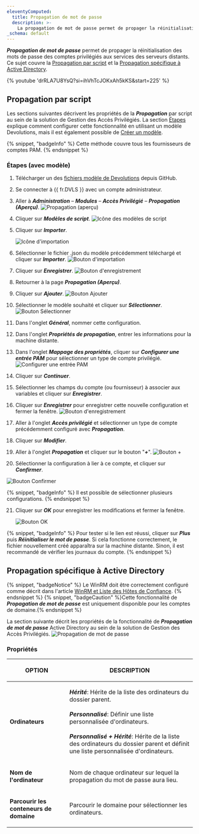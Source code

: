 ```yaml
---
eleventyComputed:
  title: Propagation de mot de passe
  description: >-
    La propagation de mot de passe permet de propager la réinitialisation des mots de passe des comptes privilégiés aux services des serveurs distants.
_schema: default
---
```

***Propagation de mot de passe*** permet de propager la réinitialisation des mots de passe des comptes privilégiés aux services des serveurs distants. Ce sujet couvre la [Propagation par script](#propagation-par-script) et la [Propagation spécifique à Active Directory](#propagation-specifique-a-active-directory).

{% youtube 'drRLA7U8YsQ?si=ihVhTcJOKxAh5kKS&amp;start=225' %}

## Propagation par script

Les sections suivantes décrivent les propriétés de la ***Propagation*** par script au sein de la solution de Gestion des Accès Privilégiés. La section [Étapes](#etapes-avec-modele) explique comment configurer cette fonctionnalité en utilisant un modèle Devolutions, mais il est également possible de [Créer un modèle](#creer-un-modele-powershell).

{% snippet, "badgeInfo" %}
Cette méthode couvre tous les fournisseurs de comptes PAM.
{% endsnippet %}

### Étapes (avec modèle)

1. Télécharger un des [fichiers modèle de Devolutions](https://github.com/Devolutions/PAM-Providers/tree/master/Propagation-Scripts) depuis GitHub.
2. Se connecter à {{ fr.DVLS }} avec un compte administrateur.
3. Aller à ***Administration*** – ***Modules*** – ***Accès Privilégié*** – ***Propagation (Aperçu)***. ![Propagation (aperçu)](https://cdnweb.devolutions.net/docs/DVLS4054_2024_2.png "Propagation &#40;aperçu&#41;")
4. Cliquer sur ***Modèles de script***. ![Icône des modèles de script](https://cdnweb.devolutions.net/docs/DVLS4042_2024_2.png "Icône des modèles de script")
5. Cliquer sur ***Importer***.

   ![Icône d'importation](https://cdnweb.devolutions.net/docs/DVLS4043_2024_2.png "Icône d'importation")

6. Sélectionner le fichier .json du modèle précédemment téléchargé et cliquer sur ***Importer***. ![Bouton d'importation](https://cdnweb.devolutions.net/docs/docs_en_kb_KB0099.png "Bouton d'importation")
7. Cliquer sur ***Enregistrer***. ![Bouton d'enregistrement](https://cdnweb.devolutions.net/docs/docs_en_kb_KB0100.png "Bouton d'enregistrement")
8. Retourner à la page ***Propagation (Aperçu)***.
9. Cliquer sur ***Ajouter***. ![Bouton Ajouter](https://cdnweb.devolutions.net/docs/DVLS4049_2024_2.png "Bouton Ajouter")
10. Sélectionner le modèle souhaité et cliquer sur ***Sélectionner***. ![Bouton Sélectionner](https://cdnweb.devolutions.net/docs/DVLS4055_2024_2.png "Bouton Sélectionner")
11. Dans l'onglet ***Général***, nommer cette configuration.
12. Dans l'onglet ***Propriétés de propagation***, entrer les informations pour la machine distante.
13. Dans l'onglet ***Mappage des propriétés***, cliquer sur ***Configurer une entrée PAM*** pour sélectionner un type de compte privilégié. ![Configurer une entrée PAM](https://cdnweb.devolutions.net/docs/docs_en_kb_KB0103.png "Configurer une entrée PAM")
14. Cliquer sur ***Continuer***.
15. Sélectionner les champs du compte (ou fournisseur) à associer aux variables et cliquer sur ***Enregistrer***.
16. Cliquer sur ***Enregistrer*** pour enregistrer cette nouvelle configuration et fermer la fenêtre. ![Bouton d'enregistrement](https://cdnweb.devolutions.net/docs/docs_en_kb_KB0104.png "Bouton d'enregistrement")
17. Aller à l'onglet ***Accès privilégié*** et sélectionner un type de compte précédemment configuré avec ***Propagation***.
18. Cliquer sur ***Modifier***.
19. Aller à l'onglet ***Propagation*** et cliquer sur le bouton "***\+***". ![Bouton +](https://cdnweb.devolutions.net/docs/docs_en_kb_KB0105.png "Bouton +")
20. Sélectionner la configuration à lier à ce compte, et cliquer sur ***Confirmer***.

![Bouton Confirmer](https://cdnweb.devolutions.net/docs/docs_en_kb_KB0106.png "Bouton Confirmer")

{% snippet, "badgeInfo" %}
Il est possible de sélectionner plusieurs configurations.
{% endsnippet %}

21. Cliquer sur ***OK*** pour enregistrer les modifications et fermer la fenêtre.

    ![Bouton OK](https://cdnweb.devolutions.net/docs/docs_en_kb_KB0107.png "Bouton OK")

{% snippet, "badgeInfo" %}
Pour tester si le lien est réussi, cliquer sur ***Plus*** puis ***Réinitialiser le mot de passe***. Si cela fonctionne correctement, le fichier nouvellement créé apparaîtra sur la machine distante. Sinon, il est recommandé de vérifier les journaux du compte.
{% endsnippet %}

## Propagation spécifique à Active Directory

{% snippet, "badgeNotice" %}
Le WinRM doit être correctement configuré comme décrit dans l'article [WinRM et Liste des Hôtes de Confiance](/server/kb/how-to-articles/winrm-trustedhostslist/).
{% endsnippet %} {% snippet, "badgeCaution" %}Cette fonctionnalité de ***Propagation de mot de passe*** est uniquement disponible pour les comptes de domaine.{% endsnippet %}

La section suivante décrit les propriétés de la fonctionnalité de ***Propagation de mot de passe*** Active Directory au sein de la solution de Gestion des Accès Privilégiés. ![Propagation de mot de passe](https://cdnweb.devolutions.net/docs/docs_en_server_ServerOp8174.png "Propagation de mot de passe")

### Propriétés

<table><thead><tr><th><p>OPTION</p></th><th><p>DESCRIPTION</p></th></tr></thead><tbody><tr><td><p><strong>Ordinateurs</strong></p></td><td><p><em><strong>Hérité</strong></em>: Hérite de la liste des ordinateurs du dossier parent.<br /><br /><em><strong>Personnalisé</strong></em>: Définir une liste personnalisée d'ordinateurs.<br /><br /><em><strong>Personnalisé + Hérité</strong></em>: Hérite de la liste des ordinateurs du dossier parent et définit une liste personnalisée d'ordinateurs.</p></td></tr><tr><td><p><strong>Nom de l'ordinateur</strong></p></td><td><p>Nom de chaque ordinateur sur lequel la propagation du mot de passe aura lieu.</p></td></tr><tr><td><p><strong>Parcourir les conteneurs de domaine</strong></p></td><td><p>Parcourir le domaine pour sélectionner les ordinateurs.</p></td></tr></tbody></table>
